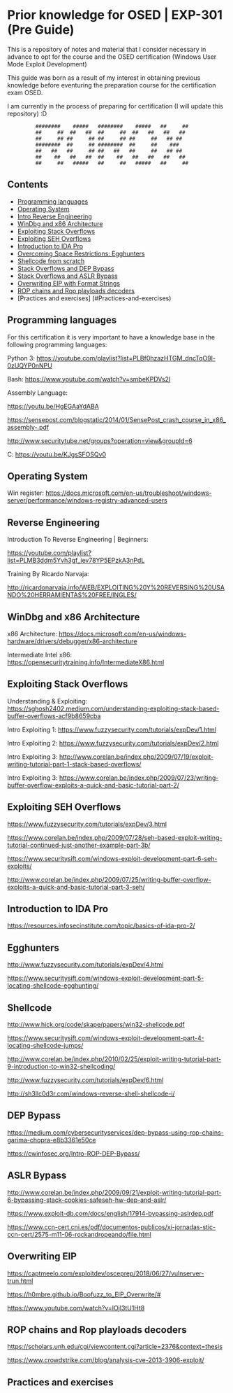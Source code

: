 # Prior knowledge for OSED | EXP-301 (Pre Guide)

This is a repository of notes and material that I consider necessary in advance to opt for the course and the OSED certification (Windows User Mode Exploit Development)

This guide was born as a result of my interest in obtaining previous knowledge before eventuring the preparation course for the certification exam OSED.

I am currently in the process of preparing for certification (I will update this repository) :D

             ########    #####   ########    #####   ##     ##  
             ##     ##  ##   ##  ##     ##  ##   ##   ##   ##   
             ##     ## ##     ## ##     ## ##     ##   ## ##      
             ########  ##     ## ########  ##     ##    ###        
             ##   ##   ##     ## ##   ##   ##     ##   ## ##      
             ##    ##   ##   ##  ##    ##   ##   ##   ##   ##     
             ##     ##   #####   ##     ##   #####   ##     ## 
                                
## Contents

* [Programming languages](#Programming-languages)
* [Operating System](#Operating-System)
* [Intro Reverse Engineering](#Reverse-Engineering)
* [WinDbg and x86 Architecture](#WinDbg-and-x86-Architecture)
* [Exploiting Stack Overflows](#Exploiting-Stack-Overflows)
* [Exploiting SEH Overflows](#Exploiting-SEH-Overflows)
* [Introduction to IDA Pro](#Introduction-to-IDA-Pro)
* [Overcoming Space Restrictions: Egghunters](#Egghunters)
* [Shellcode from scratch](#Shellcode)
* [Stack Overflows and DEP Bypass](#DEP-Bypass)
* [Stack Overflows and ASLR Bypass](#ASLR-Bypass)
* [Overwriting EIP with Format Strings](#Overwriting-EIP)
* [ROP chains and Rop playloads decoders](#ROP-chains-and-Rop-playloads-decoders)
* [Practices and exercises] (#Practices-and-exercises)

## Programming languages

For this certification it is very important to have a knowledge base in the following programming languages:

Python 3: https://youtube.com/playlist?list=PLBf0hzazHTGM_dncTqO9l-0zUQYP0nNPU

Bash: https://www.youtube.com/watch?v=smbeKPDVs2I

Assembly Language: 

https://youtu.be/HgEGAaYdABA

https://sensepost.com/blogstatic/2014/01/SensePost_crash_course_in_x86_assembly-.pdf

http://www.securitytube.net/groups?operation=view&groupId=6

C: https://youtu.be/KJgsSFOSQv0


## Operating System

Win register: https://docs.microsoft.com/en-us/troubleshoot/windows-server/performance/windows-registry-advanced-users


## Reverse Engineering

Introduction To Reverse Engineering | Beginners: 

https://youtube.com/playlist?list=PLMB3ddm5Yvh3gf_iev78YP5EPzkA3nPdL

Training By Ricardo Narvaja: 

http://ricardonarvaja.info/WEB/EXPLOITING%20Y%20REVERSING%20USANDO%20HERRAMIENTAS%20FREE/INGLES/


## WinDbg and x86 Architecture

x86 Architecture: https://docs.microsoft.com/en-us/windows-hardware/drivers/debugger/x86-architecture

Intermediate Intel x86: https://opensecuritytraining.info/IntermediateX86.html

## Exploiting Stack Overflows

Understanding & Exploiting: https://sghosh2402.medium.com/understanding-exploiting-stack-based-buffer-overflows-acf9b8659cba

Intro Exploiting 1: https://www.fuzzysecurity.com/tutorials/expDev/1.html

Intro Exploiting 2: https://www.fuzzysecurity.com/tutorials/expDev/2.html

Intro Exploiting 3: http://www.corelan.be/index.php/2009/07/19/exploit-writing-tutorial-part-1-stack-based-overflows/

Intro Exploiting 3: https://www.corelan.be/index.php/2009/07/23/writing-buffer-overflow-exploits-a-quick-and-basic-tutorial-part-2/

## Exploiting SEH Overflows

https://www.fuzzysecurity.com/tutorials/expDev/3.html

https://www.corelan.be/index.php/2009/07/28/seh-based-exploit-writing-tutorial-continued-just-another-example-part-3b/

https://www.securitysift.com/windows-exploit-development-part-6-seh-exploits/

http://www.corelan.be/index.php/2009/07/25/writing-buffer-overflow-exploits-a-quick-and-basic-tutorial-part-3-seh/


## Introduction to IDA Pro

https://resources.infosecinstitute.com/topic/basics-of-ida-pro-2/

## Egghunters

http://www.fuzzysecurity.com/tutorials/expDev/4.html

https://www.securitysift.com/windows-exploit-development-part-5-locating-shellcode-egghunting/


## Shellcode

http://www.hick.org/code/skape/papers/win32-shellcode.pdf

https://www.securitysift.com/windows-exploit-development-part-4-locating-shellcode-jumps/

http://www.corelan.be/index.php/2010/02/25/exploit-writing-tutorial-part-9-introduction-to-win32-shellcoding/

http://www.fuzzysecurity.com/tutorials/expDev/6.html

http://sh3llc0d3r.com/windows-reverse-shell-shellcode-i/


## DEP Bypass  

https://medium.com/cybersecurityservices/dep-bypass-using-rop-chains-garima-chopra-e8b3361e50ce

https://cwinfosec.org/Intro-ROP-DEP-Bypass/


## ASLR Bypass

http://www.corelan.be/index.php/2009/09/21/exploit-writing-tutorial-part-6-bypassing-stack-cookies-safeseh-hw-dep-and-aslr/

https://www.exploit-db.com/docs/english/17914-bypassing-aslrdep.pdf

https://www.ccn-cert.cni.es/pdf/documentos-publicos/xi-jornadas-stic-ccn-cert/2575-m11-06-rockandropeando/file.html

## Overwriting EIP

https://captmeelo.com/exploitdev/osceprep/2018/06/27/vulnserver-trun.html

https://h0mbre.github.io/Boofuzz_to_EIP_Overwrite/#

https://www.youtube.com/watch?v=IOjl3tU1Ht8


## ROP chains and Rop playloads decoders

https://scholars.unh.edu/cgi/viewcontent.cgi?article=2376&context=thesis

https://www.crowdstrike.com/blog/analysis-cve-2013-3906-exploit/


## Practices and exercises

